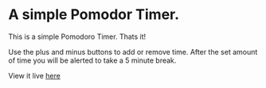 # A simple Pomodor Timer. 

This is a simple Pomodoro Timer. Thats it! 

Use the plus and minus buttons to add or remove time. After the set amount of time you will be alerted to take a 5 minute break. 

View it live [here](https://bshowen.github.io/Pomodoro_Timer/)
